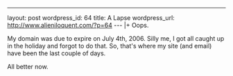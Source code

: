 --- 
layout: post
wordpress_id: 64
title: A Lapse
wordpress_url: http://www.alieniloquent.com/?p=64
--- |+
Oops.

My domain was due to expire on July 4th, 2006. Silly me, I got all caught up
in the holiday and forgot to do that. So, that's where my site (and email)
have been the last couple of days.

All better now.

